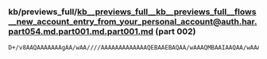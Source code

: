 ### kb/previews_full/kb__previews_full__kb__previews_full__flows__new_account_entry_from_your_personal_account@auth.har.part054.md.part001.md.part001.md (part 002)

```md
D+/v8AAQAAAAAAAgAA/wAA////AAAAAAAAAAAAAQEBAAEBAQAA/wAAAQMBAAIAAQAA/wAAAAEAAAEBAQAAAAAAAQAAAAD/AAAB/wAAAgEBAAEAAAD+/v4AAQEBAAMCAgAA/v8AAQEBAAA
```

```

